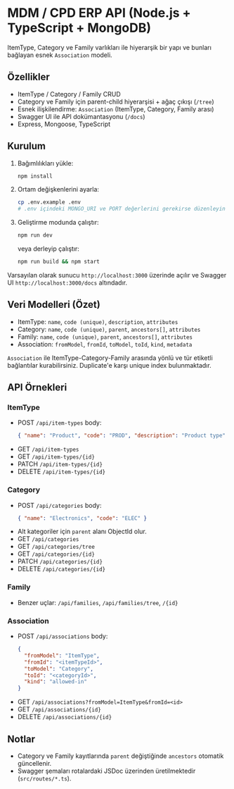 # MDM / CPD ERP API (Node.js + TypeScript + MongoDB)

ItemType, Category ve Family varlıkları ile hiyerarşik bir yapı ve bunları bağlayan esnek `Association` modeli.

## Özellikler
- ItemType / Category / Family CRUD
- Category ve Family için parent-child hiyerarşisi + ağaç çıkışı (`/tree`)
- Esnek ilişkilendirme: `Association` (ItemType, Category, Family arası)
- Swagger UI ile API dokümantasyonu (`/docs`)
- Express, Mongoose, TypeScript

## Kurulum
1. Bağımlılıkları yükle:
   ```bash
   npm install
   ```
2. Ortam değişkenlerini ayarla:
   ```bash
   cp .env.example .env
   # .env içindeki MONGO_URI ve PORT değerlerini gerekirse düzenleyin
   ```
3. Geliştirme modunda çalıştır:
   ```bash
   npm run dev
   ```
   veya derleyip çalıştır:
   ```bash
   npm run build && npm start
   ```

Varsayılan olarak sunucu `http://localhost:3000` üzerinde açılır ve Swagger UI `http://localhost:3000/docs` altındadır.

## Veri Modelleri (Özet)
- ItemType: `name`, `code (unique)`, `description`, `attributes`
- Category: `name`, `code (unique)`, `parent`, `ancestors[]`, `attributes`
- Family: `name`, `code (unique)`, `parent`, `ancestors[]`, `attributes`
- Association: `fromModel`, `fromId`, `toModel`, `toId`, `kind`, `metadata`

`Association` ile ItemType-Category-Family arasında yönlü ve tür etiketli bağlantılar kurabilirsiniz. Duplicate'e karşı unique index bulunmaktadır.

## API Örnekleri

### ItemType
- POST `/api/item-types` body:
  ```json
  { "name": "Product", "code": "PROD", "description": "Product type" }
  ```
- GET `/api/item-types`
- GET `/api/item-types/{id}`
- PATCH `/api/item-types/{id}`
- DELETE `/api/item-types/{id}`

### Category
- POST `/api/categories` body:
  ```json
  { "name": "Electronics", "code": "ELEC" }
  ```
- Alt kategoriler için `parent` alanı ObjectId olur.
- GET `/api/categories`
- GET `/api/categories/tree`
- GET `/api/categories/{id}`
- PATCH `/api/categories/{id}`
- DELETE `/api/categories/{id}`

### Family
- Benzer uçlar: `/api/families`, `/api/families/tree`, `/{id}`

### Association
- POST `/api/associations` body:
  ```json
  {
    "fromModel": "ItemType",
    "fromId": "<itemTypeId>",
    "toModel": "Category",
    "toId": "<categoryId>",
    "kind": "allowed-in"
  }
  ```
- GET `/api/associations?fromModel=ItemType&fromId=<id>`
- GET `/api/associations/{id}`
- DELETE `/api/associations/{id}`

## Notlar
- Category ve Family kayıtlarında `parent` değiştiğinde `ancestors` otomatik güncellenir.
- Swagger şemaları rotalardaki JSDoc üzerinden üretilmektedir (`src/routes/*.ts`).

